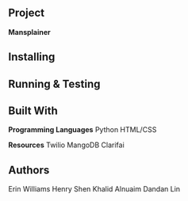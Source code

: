 ## Project
   **Mansplainer**

## Installing

## Running & Testing

## Built With
   **Programming Languages**
      Python
      HTML/CSS
      
   **Resources**
      Twilio
      MangoDB
      Clarifai

## Authors
   Erin Williams
   Henry Shen
   Khalid Alnuaim
   Dandan Lin
